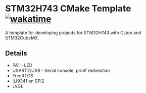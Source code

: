 # STM32H743 CMake Template [![wakatime](https://wakatime.com/badge/user/fbf439cc-9e02-45cc-bb7f-21ca6fd95e8d/project/f985af85-c488-46b1-bfa1-013a09d145e9.svg)](https://wakatime.com/badge/user/fbf439cc-9e02-45cc-bb7f-21ca6fd95e8d/project/f985af85-c488-46b1-bfa1-013a09d145e9)

A template for developing projects for STM32H743 with CLion and STM32CubeMX.

## Details

+ PA1 - LED
+ USART2/USB - Serial console, printf redirection
+ FreeRTOS
+ ILI9341 on SPI2
+ LVGL